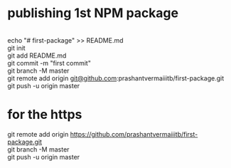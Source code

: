 # publishing 1st NPM package

<br>echo "# first-package" >> README.md
<br>git init
<br>git add README.md
<br>git commit -m "first commit"
<br>git branch -M master
<br>git remote add origin git@github.com:prashantvermaiiitb/first-package.git
<br>git push -u origin master

# for the https 

git remote add origin https://github.com/prashantvermaiiitb/first-package.git
<br>git branch -M master
<br>git push -u origin master
